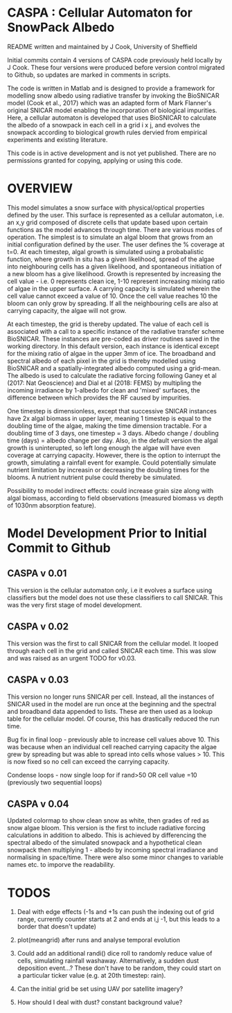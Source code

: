 # CASPA : Cellular Automaton for SnowPack Albedo

README written and maintained by J Cook, University of Sheffield

Initial commits contain 4 versions of CASPA code previously held locally by J Cook. These four versions were produced before version control migrated to Github, so updates are marked in comments in scripts.

The code is written in Matlab and is designed to provide a framework for modelling snow albedo using radiative transfer by invoking the BioSNICAR model (Cook et al., 2017) which was an adapted form of Mark Flanner's original SNICAR model enabling the incorporation of biological impurities. Here, a cellular automaton is developed that uses BioSNICAR to calculate the albedo of a snowpack in each cell in a grid i x j, and evolves the snowpack according to biological growth rules dervied from empirical experiments and existing literature. 

This code is in active development and is not yet published. There are no permissions granted for copying, applying or using this code.


# OVERVIEW

This model simulates a snow surface with physical/optical properties
defined by the user. This surface is represented as a cellular automaton,
i.e. an x,y grid composed of discrete cells that update based upon certain
functions as the model advances through time.
There are various modes of operation. The simplest is to simulate an
algal bloom that grows from an initial configuration defined by the user.
The user defines the % coverage at t=0. At each timestep, algal growth is
simulated using a probabalistic function, where growth in situ has a
given likelihood, spread of the algae into neighbouring cells has a given
likelihood, and spontaneous initiation of a new bloom has a give
likelihood. Growth is represented by increasing the cell value - i.e. 0
represents clean ice, 1-10 represent increasing mixing ratio of algae in
the upper surface. A carrying capacity is simulated wherein the cell
value cannot exceed a value of 10. Once the cell value reaches 10 the
bloom can only grow by spreading. If all the neighbouring cells are also
at carrying capacity, the algae will not grow.

At each timestep, the grid is thereby updated. The value of each cell is
associated with a call to a specific instance of the radiative transfer
scheme BioSNICAR. These instances are pre-coded as driver routines
saved in the working directory. In this default version, each instance is
identical except for the mixing ratio of algae in the upper 3mm of ice.
The broadband and spectral albedo of each pixel in the grid is thereby 
modelled using BioSNICAR and a spatially-integrated albedo computed 
using a grid-mean. The albedo is used to calculate the radiative forcing
following Ganey et al (2017: Nat Geoscience) and Dial et al (2018: FEMS)
by multipling the incoming irradiance by 1-albedo for clean and 'mixed'
surfaces, the difference between which provides the RF caused by
impurities.

One timestep is dimensionless, except that successive SNICAR instances
have 2x algal biomass in upper layer, meaning 1 timestep is equal to the
doubling time of the algae, making the time dimension tractable. For a
doubling time of 3 days, one timestep = 3 days. Albedo change / doubling
time (days) = albedo change per day.
Also, in the default version the algal growth is uninterupted, so left
long enough the algae will have even coverage at carrying capacity.
However, there is the option to interrupt the growth, simulating a
rainfall event for example. Could potentially simulate nutrient
limitation by increasin or decreasing the doubling times for the blooms.
A nutrient nutrient pulse could thereby be simulated.

Possibility to model indirect effects: could increase grain size along
with algal biomass, according to field observations (measured biomass vs
depth of 1030nm absorption feature). 

# Model Development Prior to Initial Commit to Github

## CASPA v 0.01

This version is the cellular automaton only, i.e it evolves a surface using
classifiers but the model does not use these classifiers to call SNICAR. This
was the very first stage of model development.


## CASPA v 0.02

This version was the first to call SNICAR from the cellular model. It looped
through each cell in the grid and called SNICAR each time. This was slow and was
raised as an urgent TODO for v0.03. 


## CASPA v 0.03

This version no longer runs SNICAR per cell. Instead, all the instances of SNICAR used
in the model are run once at the beginning and the spectral and broadband
data appended to lists. These are then used as a lookup table for the
cellular model. Of course, this has drastically reduced the run time.

Bug fix in final loop - previously able to increase cell values above
10. This was because when an individual cell reached carrying capacity
the algae grew by spreading but was able to spread into cells whose
values > 10. This is now fixed so no cell can exceed the carrying
capacity.

Condense loops - now single loop for if rand>50 OR cell value 
 =10 (previously two sequential loops)


## CASPA v 0.04

Updated colormap to show clean snow as white, then grades of red as snow algae
bloom. This version is the first to include radiative forcing calculations in
addition to albedo. This is achieved by differencing the spectral albedo of the
simulated snowpack and a hypothetical clean snowpack then multiplying
1 - albedo by incoming spectral irradiance and normalising in space/time. There were
also some minor changes to variable names etc. to imporve the readability.

# TODOS
       
1. Deal with edge effects (-1s and +1s can push the indexing out of grid
range, currently counter starts at 2 and ends at i,j -1, but this
leads to a border that doesn't update)
    
2. plot(meangrid) after runs and analyse temporal evolution
     
3. Could add an additional randi() dice roll to randomly reduce value
of cells, simulating rainfall washaway. Alternatively, a sudden dust
deposition event...? These don't have to be random, they could start
on a particular ticker value (e.g. at 20th timestep: rain).
        
4. Can the initial grid be set using UAV por satellite imagery?
    
5. How should I deal with dust? constant background value? 
